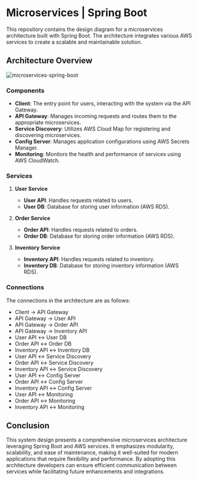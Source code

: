 # Microservices | Spring Boot 

This repository contains the design diagram for a microservices architecture built with Spring Boot. The architecture integrates various AWS services to create a scalable and maintainable solution.

## Architecture Overview
![microservices-spring-boot](https://github.com/user-attachments/assets/9c5d25cb-a3cb-44f7-a17a-b39f3a0581db)

### Components

- **Client**: The entry point for users, interacting with the system via the API Gateway.
- **API Gateway**: Manages incoming requests and routes them to the appropriate microservices.
- **Service Discovery**: Utilizes AWS Cloud Map for registering and discovering microservices.
- **Config Server**: Manages application configurations using AWS Secrets Manager.
- **Monitoring**: Monitors the health and performance of services using AWS CloudWatch.

### Services

1. **User Service** 
   - **User API**: Handles requests related to users.
   - **User DB**: Database for storing user information (AWS RDS).

2. **Order Service** 
   - **Order API**: Handles requests related to orders.
   - **Order DB**: Database for storing order information (AWS RDS).

3. **Inventory Service** 
   - **Inventory API**: Handles requests related to inventory.
   - **Inventory DB**: Database for storing inventory information (AWS RDS).

### Connections

The connections in the architecture are as follows:

- Client → API Gateway
- API Gateway → User API
- API Gateway → Order API
- API Gateway → Inventory API
- User API ↔ User DB
- Order API ↔ Order DB
- Inventory API ↔ Inventory DB
- User API ↔ Service Discovery
- Order API ↔ Service Discovery
- Inventory API ↔ Service Discovery
- User API ↔ Config Server
- Order API ↔ Config Server
- Inventory API ↔ Config Server
- User API ↔ Monitoring
- Order API ↔ Monitoring
- Inventory API ↔ Monitoring

## Conclusion

This system design presents a comprehensive microservices architecture leveraging Spring Boot and AWS services. It emphasizes modularity, scalability, and ease of maintenance, making it well-suited for modern applications that require flexibility and performance. By adopting this architecture developers can ensure efficient communication between services while facilitating future enhancements and integrations.
